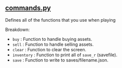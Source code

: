 [commands.py](../../commands.py)
-
Defines all of the functions that you use when playing

Breakdown: <br>
 - `buy` : Function to handle buying assets.
 - `sell` : Function to handle selling assets.
 - `clear` : Function to clear the screen.
 - `inventory` : Function to print all of `save_r` (savefile).
 - `save` : Function to write to saves/filename.json.
